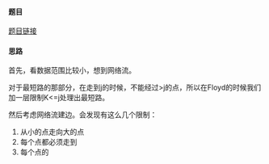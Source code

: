 #### 题目

[题目链接](https://www.luogu.org/problem/P4542)



#### 思路

首先，看数据范围比较小，想到网络流。

对于最短路的那部分，在走到j的时候，不能经过>j的点，所以在Floyd的时候我们加一层限制K<=j处理出最短路。

然后考虑网络流建边。会发现有这么几个限制：

1. 从小的点走向大的点
2. 每个点都必须走到
3. 每个点的